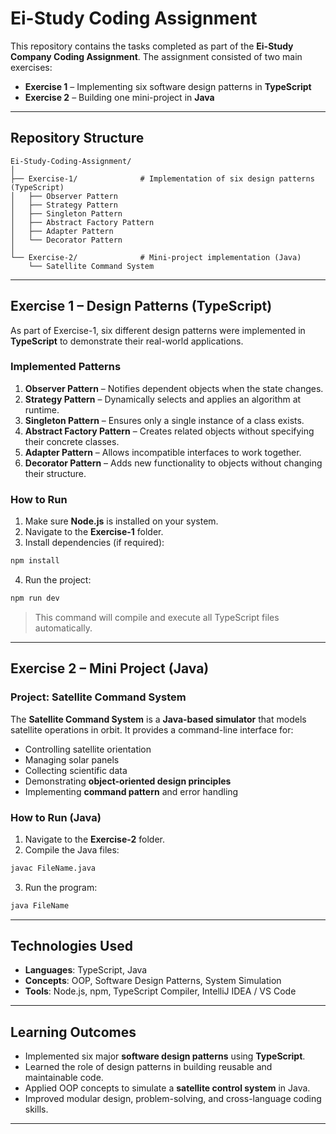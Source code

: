 
# Ei-Study Coding Assignment

This repository contains the tasks completed as part of the **Ei-Study Company Coding Assignment**. The assignment consisted of two main exercises:

* **Exercise 1** – Implementing six software design patterns in **TypeScript**
* **Exercise 2** – Building one mini-project in **Java**

---

##  Repository Structure

```
Ei-Study-Coding-Assignment/
│
├── Exercise-1/              # Implementation of six design patterns (TypeScript)
│   ├── Observer Pattern
│   ├── Strategy Pattern
│   ├── Singleton Pattern
│   ├── Abstract Factory Pattern
│   ├── Adapter Pattern
│   └── Decorator Pattern
│
└── Exercise-2/              # Mini-project implementation (Java)
    └── Satellite Command System
```

---

##  Exercise 1 – Design Patterns (TypeScript)

As part of Exercise-1, six different design patterns were implemented in **TypeScript** to demonstrate their real-world applications.

###  Implemented Patterns

1. **Observer Pattern** – Notifies dependent objects when the state changes.
2. **Strategy Pattern** – Dynamically selects and applies an algorithm at runtime.
3. **Singleton Pattern** – Ensures only a single instance of a class exists.
4. **Abstract Factory Pattern** – Creates related objects without specifying their concrete classes.
5. **Adapter Pattern** – Allows incompatible interfaces to work together.
6. **Decorator Pattern** – Adds new functionality to objects without changing their structure.

###  How to Run

1. Make sure **Node.js** is installed on your system.
2. Navigate to the **Exercise-1** folder.
3. Install dependencies (if required):

```bash
npm install
```

4. Run the project:

```bash
npm run dev
```

>  This command will compile and execute all TypeScript files automatically.

---

##  Exercise 2 – Mini Project (Java)

### Project: **Satellite Command System**

The **Satellite Command System** is a **Java-based simulator** that models satellite operations in orbit. It provides a command-line interface for:

* Controlling satellite orientation
* Managing solar panels
* Collecting scientific data
* Demonstrating **object-oriented design principles**
* Implementing **command pattern** and error handling

###  How to Run (Java)

1. Navigate to the **Exercise-2** folder.
2. Compile the Java files:

```bash
javac FileName.java
```

3. Run the program:

```bash
java FileName
```

---
##  Technologies Used

* **Languages**: TypeScript, Java
* **Concepts**: OOP, Software Design Patterns, System Simulation
* **Tools**: Node.js, npm, TypeScript Compiler, IntelliJ IDEA / VS Code

---

##  Learning Outcomes

* Implemented six major **software design patterns** using **TypeScript**.
* Learned the role of design patterns in building reusable and maintainable code.
* Applied OOP concepts to simulate a **satellite control system** in Java.
* Improved modular design, problem-solving, and cross-language coding skills.

---

